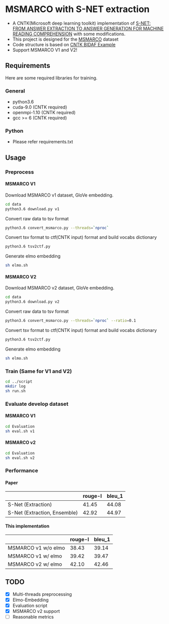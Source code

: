# MSMARCO with S-NET extraction
* A CNTK(Microsoft deep learning toolkit) implementation of [S-NET: FROM ANSWER EXTRACTION TO ANSWER
GENERATION FOR MACHINE READING COMPREHENSION](https://arxiv.org/pdf/1706.04815.pdf) with some modifications. 
* This project is designed for the [MSMARCO](http://www.msmarco.org/) dataset
* Code structure is based on [CNTK BIDAF Example](https://github.com/Microsoft/CNTK/tree/nikosk/bidaf/Examples/Text/BidirectionalAttentionFlow/msmarco)
* Support MSMARCO V1 and V2!

## Requirements

Here are some required libraries for training.

### General
* python3.6
* cuda-9.0 (CNTK required)
* openmpi-1.10 (CNTK required)
* gcc >= 6 (CNTK required)

### Python
* Please refer requirements.txt

## Usage 

### Preprocess

#### MSMARCO V1
Download MSMARCO v1 dataset, GloVe embedding.

```Bash
cd data
python3.6 download.py v1
```

Convert raw data to tsv format

```Bash
python3.6 convert_msmarco.py --threads=`nproc` 
```

Convert tsv format to ctf(CNTK input) format and build vocabs dictionary

```Bash
python3.6 tsv2ctf.py
```

Generate elmo embedding

```Bash
sh elmo.sh
```

#### MSMARCO V2

Download MSMARCO v2 dataset, GloVe embedding.

```Bash
cd data
python3.6 download.py v2
```

Convert raw data to tsv format

```Bash
python3.6 convert_msmarco.py --threads=`nproc` --ratio=0.1
```

Convert tsv format to ctf(CNTK input) format and build vocabs dictionary

```Bash
python3.6 tsv2ctf.py
```

Generate elmo embedding

```Bash
sh elmo.sh
```

### Train (Same for V1 and V2)

```Bash
cd ../script
mkdir log
sh run.sh
```

### Evaluate develop dataset

#### MSMARCO V1

```Bash
cd Evaluation
sh eval.sh v1
```

#### MSMARCO v2

```Bash
cd Evaluation
sh eval.sh v2
```

### Performance

#### Paper
||rouge-l|bleu_1|
|---|---|---|
|S-Net (Extraction)|41.45|44.08|
|S-Net (Extraction, Ensemble)|42.92|44.97|

#### This implementation
||rouge-l|bleu_1|
|---|---|---|
|MSMARCO v1 w/o elmo|38.43 | 39.14|
|MSMARCO v1 w/  elmo|39.42 | 39.47|
|MSMARCO v2 w/  elmo|42.10 | 42.46|

## TODO
- [X] Multi-threads preprocessing 
- [X] Elmo-Embedding
- [X] Evaluation script
- [X] MSMARCO v2 support
- [ ] Reasonable metrics
